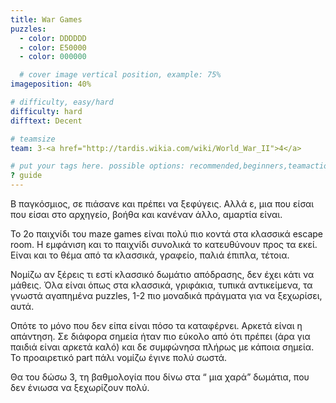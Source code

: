 ```yaml
---
title: War Games
puzzles:
  - color: DDDDDD
  - color: E50000
  - color: 000000

  # cover image vertical position, example: 75%
imageposition: 40%

# difficulty, easy/hard
difficulty: hard
difftext: Decent

# teamsize
team: 3-<a href="http://tardis.wikia.com/wiki/World_War_II">4</a>

# put your tags here. possible options: recommended,beginners,teamaction,duet
? guide
---
```


Β παγκόσμιος, σε πιάσανε και πρέπει να ξεφύγεις. Αλλά ε, μια που είσαι που είσαι στο αρχηγείο, βοήθα και κανέναν άλλο, αμαρτία είναι.

Το 2ο παιχνίδι του maze games είναι πολύ πιο κοντά στα κλασσικά escape room. Η εμφάνιση και το παιχνίδι συνολικά το κατευθύνουν προς τα εκεί. Είναι και το θέμα από τα κλασσικά,
γραφείο, παλιά έπιπλα, τέτοια.

Νομίζω αν ξέρεις τι εστί κλασσικό δωμάτιο απόδρασης, δεν έχει κάτι να μάθεις. Όλα είναι όπως στα κλασσικά, γριφάκια, τυπικά αντικείμενα, τα γνωστά αγαπημένα puzzles, 1-2 πιο
μοναδικά πράγματα για να ξεχωρίσει, αυτά.

Οπότε το μόνο που δεν είπα είναι πόσο τα καταφέρνει. Αρκετά είναι η απάντηση. Σε διάφορα σημεία ήταν πιο εύκολο από ότι πρέπει (άρα για παιδιά είναι αρκετά καλό) και δε
συμφώνησα πλήρως με κάποια σημεία. Το προαιρετικό part πάλι νομίζω έγινε πολύ σωστά.

Θα του δώσω 3, τη βαθμολογία που δίνω στα “ μια χαρά” δωμάτια, που δεν ένιωσα να ξεχωρίζουν πολύ.
